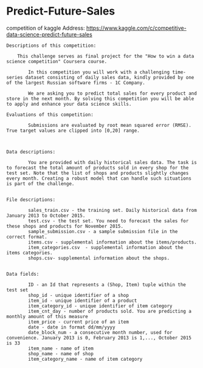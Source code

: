 # Predict-Future-Sales
competition of kaggle
Address: https://www.kaggle.com/c/competitive-data-science-predict-future-sales


   	Descriptions of this competition: 
      
		This challenge serves as final project for the "How to win a data science competition" Coursera course. 
      
      		In this competition you will work with a challenging time-series dataset consisting of daily sales data, kindly provided by one of the largest Russian software firms - 1C Company. 
      
      		We are asking you to predict total sales for every product and store in the next month. By solving this competition you will be able to apply and enhance your data science skills.

   	Evaluations of this competition:
      
      		Submissions are evaluated by root mean squared error (RMSE). True target values are clipped into [0,20] range.



	Data descriptions:
      
      		You are provided with daily historical sales data. The task is to forecast the total amount of products sold in every shop for the test set. Note that the list of shops and products slightly changes every month. Creating a robust model that can handle such situations is part of the challenge.


   	File descriptions:

      		sales_train.csv - the training set. Daily historical data from January 2013 to October 2015.
      		test.csv - the test set. You need to forecast the sales for these shops and products for November 2015.
      		sample_submission.csv - a sample submission file in the correct format.
      		items.csv - supplemental information about the items/products.
      		item_categories.csv  - supplemental information about the items categories.
      		shops.csv- supplemental information about the shops.


   	Data fields:

      		ID - an Id that represents a (Shop, Item) tuple within the test set
      		shop_id - unique identifier of a shop
      		item_id - unique identifier of a product
      		item_category_id - unique identifier of item category
      		item_cnt_day - number of products sold. You are predicting a monthly amount of this measure
      		item_price - current price of an item
      		date - date in format dd/mm/yyyy
      		date_block_num - a consecutive month number, used for convenience. January 2013 is 0, February 2013 is 1,..., October 2015 is 33
      		item_name - name of item
      		shop_name - name of shop
      		item_category_name - name of item category


